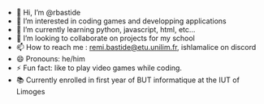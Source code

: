 - 👋 Hi, I’m @rbastide
- 👀 I’m interested in coding games and developping applications
- 🌱 I’m currently learning python, javascript, html, etc...
- 💞️ I’m looking to collaborate on projects for my school
- 📫 How to reach me : remi.bastide@etu.unilim.fr, ishlamalice on discord
- 😄 Pronouns: he/him
- ⚡ Fun fact: like to play video games while coding.
- 📚 Currently enrolled in first year of BUT informatique at the IUT of Limoges

<!---
rbastide/rbastide is a ✨ special ✨ repository because its `README.md` (this file) appears on your GitHub profile.
You can click the Preview link to take a look at your changes.
--->
